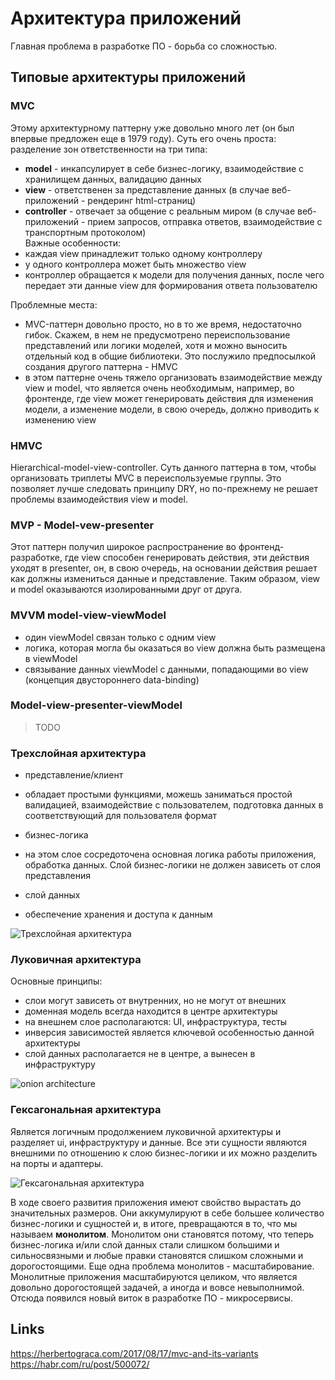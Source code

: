 # Архитектура приложений

Главная проблема в разработке ПО - борьба со сложностью.


## Типовые архитектуры приложений

### MVC
Этому архитектурному паттерну уже довольно много лет (он был впервые предложен еще в 1979 году). Суть его очень проста: разделение зон ответственности на три типа:
 - **model** - инкапсулирует в себе бизнес-логику, взаимодействие с хранилищем данных, валидацию данных    
 - **view** - ответственен за представление данных (в случае веб-приложений - рендеринг html-страниц)  
 - **controller** - отвечает за общение с реальным миром (в случае веб-приложений - прием запросов, отправка ответов, взаимодействие с транспортным протоколом)  
Важные особенности:
 - каждая view принадлежит только одному контроллеру  
 - у одного контроллера может быть множество view  
 - контроллер обращается к модели для получения данных, после чего передает эти данные view для формирования ответа пользователю  

Проблемные места:
 - MVC-паттерн довольно просто, но в то же время, недостаточно гибок. Скажем, в нем не предусмотрено переиспользование представлений или логики моделей, хотя и можно выносить отдельный код в общие библиотеки. Это послужило предпосылкой создания другого паттерна - HMVC  
 - в этом паттерне очень тяжело организовать взаимодействие между view и model, что является очень необходимым, например, во фронтенде, где view может генерировать действия для изменения модели, а изменение модели, в свою очередь, должно приводить к изменению view  

### HMVC
Hierarchical-model-view-controller. Суть данного паттерна в том, чтобы организовать триплеты MVC в переиспользуемые группы. Это позволяет лучше следовать принципу DRY, но по-прежнему не решает проблемы взаимодействия view и model.  

### MVP - Model-vew-presenter
Этот паттерн получил широкое распространение во фронтенд-разработке, где view способен генерировать действия, эти действия уходят в presenter, он, в свою очередь, на основании действия решает как должны измениться данные и представление. Таким образом, view и model оказываются изолированными друг от друга. 

### MVVM model-view-viewModel
 - один viewModel связан только с одним view  
 - логика, которая могла бы оказаться во view должна быть размещена в viewModel  
 - связывание данных viewModel с данными, попадающими во view (концепция двустороннего data-binding)  

### Model-view-presenter-viewModel
> TODO

### Трехслойная архитектура
 * представление/клиент
  - обладает простыми функциями, можешь заниматься простой валидацией, взаимодействие с пользователем, подготовка данных в соответствующий для пользователя формат  
 * бизнес-логика  
  - на этом слое сосредоточена основная логика работы приложения, обработка данных. Слой бизнес-логики не должен зависеть от слоя представления  
 * слой данных  
  - обеспечение хранения и доступа к данным  

![Трехслойная архитектура](https://upload.wikimedia.org/wikipedia/commons/thumb/6/6f/CSD_SCHEME.png/1920px-CSD_SCHEME.png)

### Луковичная архитектура
Основные принципы:
 - слои могут зависеть от внутренних, но не могут от внешних  
 - доменная модель всегда находится в центре архитектуры  
 - на внешнем слое располагаются: UI, инфраструктура, тесты  
 - инверсия зависимостей является ключевой особенностью данной архитектуры  
 - слой данных располагается не в центре, а вынесен в инфраструктуру  

![onion architecture](https://www.codeguru.com/imagesvr_ce/2236/Onion1.png)

### Гексагональная архитектура
Является логичным продолжением луковичной архитектуры и разделяет ui, инфраструктуру и данные.
Все эти сущности являются внешними по отношению к слою бизнес-логики и их можно разделить на порты и адаптеры.

![Гексагональная архитектура](https://hsto.org/webt/wp/gk/2w/wpgk2wxy5fgyjtrwuzctapvv19y.png)

В ходе своего развития приложения имеют свойство вырастать до значительных размеров. Они аккумулируют в себе большее количество бизнес-логики и сущностей и, в итоге, превращаются в то, что мы называем **монолитом**. Монолитом они становятся потому, что теперь бизнес-логика и/или слой данных стали слишком большими и сильносвязными и любые правки становятся слишком сложными и дорогостоящими. Еще одна проблема монолитов - масштабирование. Монолитные приложения масштабируются целиком, что является довольно дорогостоящей задачей, а иногда и вовсе невыполнимой. Отсюда появился новый виток в разработке ПО - микросервисы.

## Links
https://herbertograca.com/2017/08/17/mvc-and-its-variants
https://habr.com/ru/post/500072/
